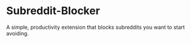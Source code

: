 # Subreddit-Blocker
A simple, productivity extension that blocks subreddits you want to start avoiding.

